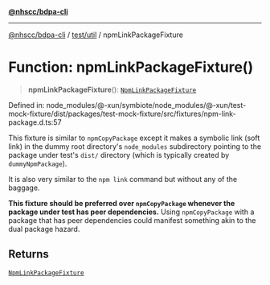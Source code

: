 [**@nhscc/bdpa-cli**](../../../README.md)

***

[@nhscc/bdpa-cli](../../../README.md) / [test/util](../README.md) / npmLinkPackageFixture

# Function: npmLinkPackageFixture()

> **npmLinkPackageFixture**(): [`NpmLinkPackageFixture`](../type-aliases/NpmLinkPackageFixture.md)

Defined in: node\_modules/@-xun/symbiote/node\_modules/@-xun/test-mock-fixture/dist/packages/test-mock-fixture/src/fixtures/npm-link-package.d.ts:57

This fixture is similar to `npmCopyPackage` except it makes a symbolic link
(soft link) in the dummy root directory's `node_modules` subdirectory
pointing to the package under test's `dist/` directory (which is typically
created by `dummyNpmPackage`).

It is also very similar to the `npm link` command but without any of the
baggage.

**This fixture should be preferred over `npmCopyPackage` whenever the package
under test has peer dependencies.** Using `npmCopyPackage` with a package
that has peer dependencies could manifest something akin to the dual package
hazard.

## Returns

[`NpmLinkPackageFixture`](../type-aliases/NpmLinkPackageFixture.md)
